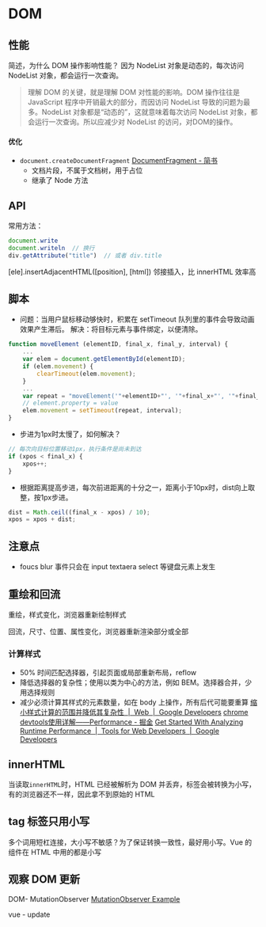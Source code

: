 # DOM
## 性能

简述，为什么 DOM 操作影响性能？
因为 NodeList 对象是动态的，每次访问 NodeList 对象，都会运行一次查询。

  > 理解 DOM 的关键，就是理解 DOM 对性能的影响。DOM 操作往往是 JavaScript 程序中开销最大的部分，而因访问 NodeList 导致的问题为最多。NodeList 对象都是“动态的”，这就意味着每次访问 NodeList 对象，都会运行一次查询。所以应减少对 NodeList 的访问，对DOM的操作。
#### 优化
* `document.createDocumentFragment` [DocumentFragment - 简书](https://www.jianshu.com/p/7628670a94e6)
  - 文档片段，不属于文档树，用于占位
  - 继承了 Node 方法

## API
常用方法：
```js
document.write
document.writeln  // 换行
div.getAttribute("title")  // 或者 div.title
```

[ele].insertAdjacentHTML([position], [html]) 邻接插入，比 innerHTML 效率高

## 脚本

* 问题：当用户鼠标移动够快时，积累在 setTimeout 队列里的事件会导致动画效果产生滞后。
解决：将目标元素与事件绑定，以便清除。
```js
function moveElement (elementID, final_x, final_y, interval) {
    ...
    var elem = document.getElementById(elementID);
    if (elem.movement) {
        clearTimeout(elem.movement);
    }
    ...
    var repeat = "moveElement('"+elementID+"', '"+final_x+"', '"+final_y+"', '"+interval+"')";
    // element.property = value
    elem.movement = setTimeout(repeat, interval);
}
```

* 步进为1px时太慢了，如何解决？
```js
// 每次向目标位置移动1px，执行条件是尚未到达
if (xpos < final_x) {
    xpos++;
}
```

* 根据距离提高步进，每次前进距离的十分之一，距离小于10px时，dist向上取整，按1px步进。
```js
dist = Math.ceil((final_x - xpos) / 10);
xpos = xpos + dist;
```

## 注意点
* foucs blur 事件只会在 input textaera select 等键盘元素上发生

## 重绘和回流
重绘，样式变化，浏览器重新绘制样式

回流，尺寸、位置、属性变化，浏览器重新渲染部分或全部

### 计算样式
- 50% 时间匹配选择器，引起页面或局部重新布局，reflow
- 降低选择器的复杂性；使用以类为中心的方法，例如 BEM。选择器合并，少用选择规则
- 减少必须计算其样式的元素数量，如在 body 上操作，所有后代可能要重算
[缩小样式计算的范围并降低其复杂性  |  Web  |  Google Developers](https://developers.google.com/web/fundamentals/performance/rendering/reduce-the-scope-and-complexity-of-style-calculations)
[chrome devtools使用详解——Performance - 掘金](https://juejin.im/post/5c009115f265da612859d8e2)
[Get Started With Analyzing Runtime Performance  |  Tools for Web Developers  |  Google Developers](https://developers.google.com/web/tools/chrome-devtools/evaluate-performance/)

## innerHTML
当读取`innerHTML`时，HTML 已经被解析为 DOM 并丢弃，标签会被转换为小写，有的浏览器还不一样，因此拿不到原始的 HTML

## tag 标签只用小写
多个词用短杠连接，大小写不敏感？为了保证转换一致性，最好用小写。Vue 的组件在 HTML 中用的都是小写
## 观察 DOM 更新
DOM- MutationObserver
[MutationObserver Example](https://codepen.io/dayvidwhy/pen/egdZyY?editors=1011)

vue - update
